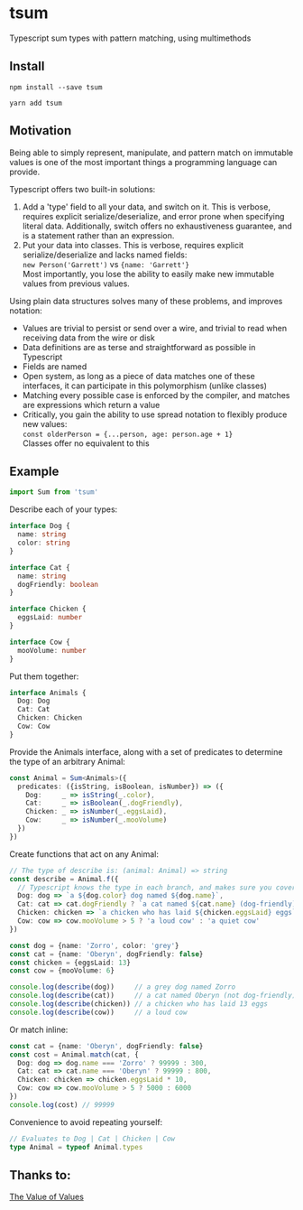 # tsum
Typescript sum types with pattern matching, using multimethods

## Install
`npm install --save tsum`

`yarn add tsum`

## Motivation
Being able to simply represent, manipulate, and pattern match on immutable values is one of the most important things a programming language can provide.

Typescript offers two built-in solutions:
1. Add a 'type' field to all your data, and switch on it.  This is verbose, requires explicit serialize/deserialize, and error prone when specifying literal data.  Additionally, switch offers no exhaustiveness guarantee, and is a statement rather than an expression.
2. Put your data into classes.  This is verbose, requires explicit serialize/deserialize and lacks named fields:  
`new Person('Garrett')` vs `{name: 'Garrett'}`  
Most importantly, you lose the ability to easily make new immutable values from previous values.

Using plain data structures solves many of these problems, and improves notation:
- Values are trivial to persist or send over a wire, and trivial to read when receiving data from the wire or disk
- Data definitions are as terse and straightforward as possible in Typescript
- Fields are named
- Open system, as long as a piece of data matches one of these interfaces, it can participate in this polymorphism (unlike classes)
- Matching every possible case is enforced by the compiler, and matches are expressions which return a value
- Critically, you gain the ability to use spread notation to flexibly produce new values:  
`const olderPerson = {...person, age: person.age + 1}`  
Classes offer no equivalent to this

## Example
```ts
import Sum from 'tsum'
```


Describe each of your types:
```ts
interface Dog {
  name: string
  color: string
}

interface Cat {
  name: string 
  dogFriendly: boolean
}

interface Chicken {
  eggsLaid: number
}

interface Cow {
  mooVolume: number
}
```

Put them together:
```ts
interface Animals {
  Dog: Dog
  Cat: Cat
  Chicken: Chicken
  Cow: Cow
}
```

Provide the Animals interface, along with a set of predicates to determine the type of an arbitrary Animal:
```ts
const Animal = Sum<Animals>({
  predicates: ({isString, isBoolean, isNumber}) => ({
    Dog:     _ => isString(_.color),
    Cat:     _ => isBoolean(_.dogFriendly),
    Chicken: _ => isNumber(_.eggsLaid),
    Cow:     _ => isNumber(_.mooVolume)
  })
})
```


Create functions that act on any Animal:
```ts
// The type of describe is: (animal: Animal) => string
const describe = Animal.f({
  // Typescript knows the type in each branch, and makes sure you cover all cases
  Dog: dog => `a ${dog.color} dog named ${dog.name}`,
  Cat: cat => cat.dogFriendly ? `a cat named ${cat.name} (dog-friendly)` : `a cat named ${cat.name} (not dog-friendly)`,
  Chicken: chicken => `a chicken who has laid ${chicken.eggsLaid} eggs`,
  Cow: cow => cow.mooVolume > 5 ? 'a loud cow' : 'a quiet cow'
})

const dog = {name: 'Zorro', color: 'grey'}
const cat = {name: 'Oberyn', dogFriendly: false}
const chicken = {eggsLaid: 13}
const cow = {mooVolume: 6}

console.log(describe(dog))     // a grey dog named Zorro
console.log(describe(cat))     // a cat named Oberyn (not dog-friendly)
console.log(describe(chicken)) // a chicken who has laid 13 eggs
console.log(describe(cow))     // a loud cow
```

Or match inline:
```ts
const cat = {name: 'Oberyn', dogFriendly: false}
const cost = Animal.match(cat, {
  Dog: dog => dog.name === 'Zorro' ? 99999 : 300,
  Cat: cat => cat.name === 'Oberyn' ? 99999 : 800,
  Chicken: chicken => chicken.eggsLaid * 10,
  Cow: cow => cow.mooVolume > 5 ? 5000 : 6000
})
console.log(cost) // 99999
```

Convenience to avoid repeating yourself:
```ts
// Evaluates to Dog | Cat | Chicken | Cow
type Animal = typeof Animal.types
```

## Thanks to:
[The Value of Values](https://www.youtube.com/watch?v=-6BsiVyC1kM)
